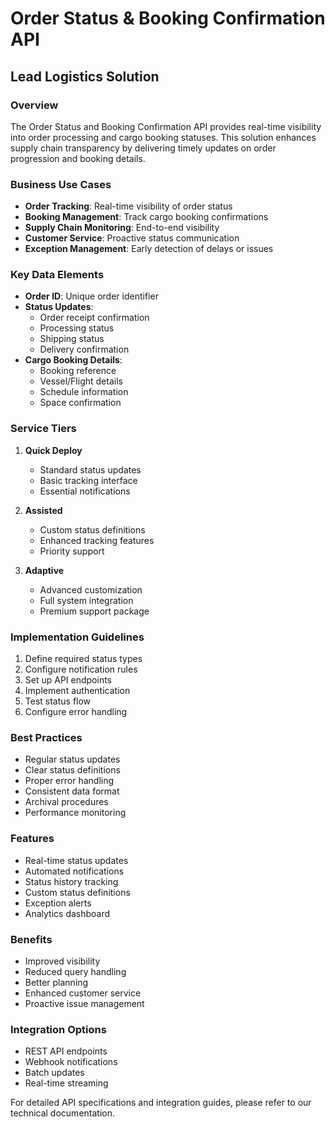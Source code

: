 # Order Status & Booking Confirmation API
## Lead Logistics Solution

### Overview
The Order Status and Booking Confirmation API provides real-time visibility into order processing and cargo booking statuses. This solution enhances supply chain transparency by delivering timely updates on order progression and booking details.

### Business Use Cases
- **Order Tracking**: Real-time visibility of order status
- **Booking Management**: Track cargo booking confirmations
- **Supply Chain Monitoring**: End-to-end visibility
- **Customer Service**: Proactive status communication
- **Exception Management**: Early detection of delays or issues

### Key Data Elements
- **Order ID**: Unique order identifier
- **Status Updates**:
  - Order receipt confirmation
  - Processing status
  - Shipping status
  - Delivery confirmation
- **Cargo Booking Details**:
  - Booking reference
  - Vessel/Flight details
  - Schedule information
  - Space confirmation

### Service Tiers
1. **Quick Deploy**
   - Standard status updates
   - Basic tracking interface
   - Essential notifications

2. **Assisted**
   - Custom status definitions
   - Enhanced tracking features
   - Priority support

3. **Adaptive**
   - Advanced customization
   - Full system integration
   - Premium support package

### Implementation Guidelines
1. Define required status types
2. Configure notification rules
3. Set up API endpoints
4. Implement authentication
5. Test status flow
6. Configure error handling

### Best Practices
- Regular status updates
- Clear status definitions
- Proper error handling
- Consistent data format
- Archival procedures
- Performance monitoring

### Features
- Real-time status updates
- Automated notifications
- Status history tracking
- Custom status definitions
- Exception alerts
- Analytics dashboard

### Benefits
- Improved visibility
- Reduced query handling
- Better planning
- Enhanced customer service
- Proactive issue management

### Integration Options
- REST API endpoints
- Webhook notifications
- Batch updates
- Real-time streaming

For detailed API specifications and integration guides, please refer to our technical documentation.